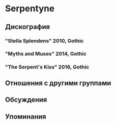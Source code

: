 # Serpentyne



## Дискография

### "Stella Splendens" 2010, Gothic



### "Myths and Muses" 2014, Gothic



### "The Serpent's Kiss" 2016, Gothic




## Отношения с другими группами


## Обсуждения


## Упоминания

